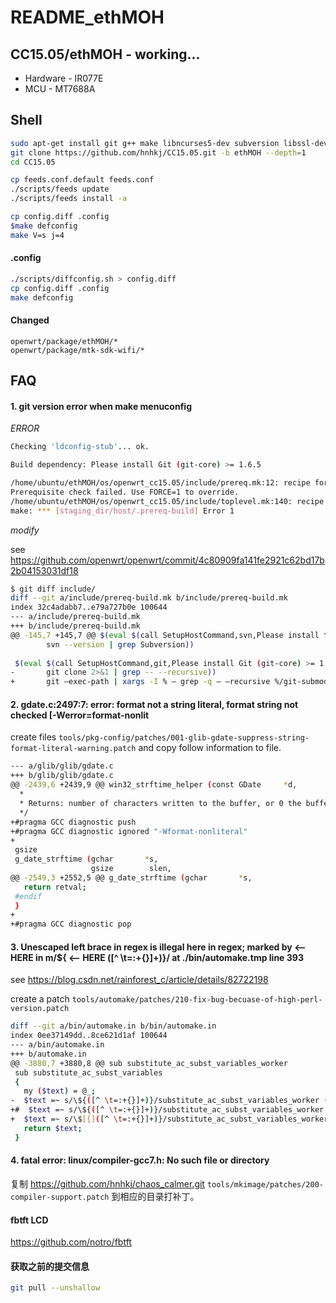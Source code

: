 # README_ethMOH

## CC15.05/ethMOH - working...

* Hardware - IR077E
* MCU - MT7688A

## Shell

```sh
sudo apt-get install git g++ make libncurses5-dev subversion libssl-dev gawk libxml-parser-perl unzip wget python xz-utils
git clone https://github.com/hnhkj/CC15.05.git -b ethMOH --depth=1
cd CC15.05

cp feeds.conf.default feeds.conf
./scripts/feeds update
./scripts/feeds install -a

cp config.diff .config
$make defconfig
make V=s j=4
```

#### .config

```sh
./scripts/diffconfig.sh > config.diff
cp config.diff .config
make defconfig
```

#### Changed

```
openwrt/package/ethMOH/*
openwrt/package/mtk-sdk-wifi/*
```

## FAQ

#### 1. git version error when make menuconfig

*ERROR*

```sh
Checking 'ldconfig-stub'... ok.

Build dependency: Please install Git (git-core) >= 1.6.5

/home/ubuntu/ethMOH/os/openwrt_cc15.05/include/prereq.mk:12: recipe for target 'prereq' failed
Prerequisite check failed. Use FORCE=1 to override.
/home/ubuntu/ethMOH/os/openwrt_cc15.05/include/toplevel.mk:140: recipe for target 'staging_dir/host/.prereq-build' failed
make: *** [staging_dir/host/.prereq-build] Error 1

```

*modify*

see <https://github.com/openwrt/openwrt/commit/4c80909fa141fe2921c62bd17b2b04153031df18>

```sh
$ git diff include/
diff --git a/include/prereq-build.mk b/include/prereq-build.mk
index 32c4adabb7..e79a727b0e 100644
--- a/include/prereq-build.mk
+++ b/include/prereq-build.mk
@@ -145,7 +145,7 @@ $(eval $(call SetupHostCommand,svn,Please install the Subversion client, \
        svn --version | grep Subversion))
 
 $(eval $(call SetupHostCommand,git,Please install Git (git-core) >= 1.6.5, \
-       git clone 2>&1 | grep -- --recursive))
+       git –exec-path | xargs -I % – grep -q – –recursive %/git-submodule))
```

#### 2. gdate.c:2497:7: error: format not a string literal, format string not checked [-Werror=format-nonlit

create files `tools/pkg-config/patches/001-glib-gdate-suppress-string-format-literal-warning.patch` and copy follow information to file.

```sh
--- a/glib/glib/gdate.c
+++ b/glib/glib/gdate.c
@@ -2439,6 +2439,9 @@ win32_strftime_helper (const GDate     *d,
  *
  * Returns: number of characters written to the buffer, or 0 the buffer was too small
  */
+#pragma GCC diagnostic push
+#pragma GCC diagnostic ignored "-Wformat-nonliteral"
+
 gsize     
 g_date_strftime (gchar       *s, 
                  gsize        slen, 
@@ -2549,3 +2552,5 @@ g_date_strftime (gchar       *s,
   return retval;
 #endif
 }
+
+#pragma GCC diagnostic pop
```

#### 3. Unescaped left brace in regex is illegal here in regex; marked by <-- HERE in m/\${ <-- HERE ([^ \t=:+{}]+)}/ at ./bin/automake.tmp line 393

see <https://blog.csdn.net/rainforest_c/article/details/82722198>

create a patch `tools/automake/patches/210-fix-bug-becuase-of-high-perl-version.patch`

```sh
diff --git a/bin/automake.in b/bin/automake.in
index 0ee37149dd..8ce621d1af 100644
--- a/bin/automake.in
+++ b/automake.in
@@ -3880,7 +3880,8 @@ sub substitute_ac_subst_variables_worker
 sub substitute_ac_subst_variables
 {
   my ($text) = @_;
-  $text =~ s/\${([^ \t=:+{}]+)}/substitute_ac_subst_variables_worker ($1)/ge;
+#  $text =~ s/\${([^ \t=:+{}]+)}/substitute_ac_subst_variables_worker ($1)/ge;
+  $text =~ s/\$[{]([^ \t=:+{}]+)}/substitute_ac_subst_variables_worker ($1)/ge;
   return $text;
 }
```

#### 4. fatal error: linux/compiler-gcc7.h: No such file or directory

复制 <https://github.com/hnhkj/chaos_calmer.git> `tools/mkimage/patches/200-compiler-support.patch` 到相应的目录打补丁。


#### fbtft LCD

<https://github.com/notro/fbtft>


#### 获取之前的提交信息

```sh
git pull --unshallow
```

